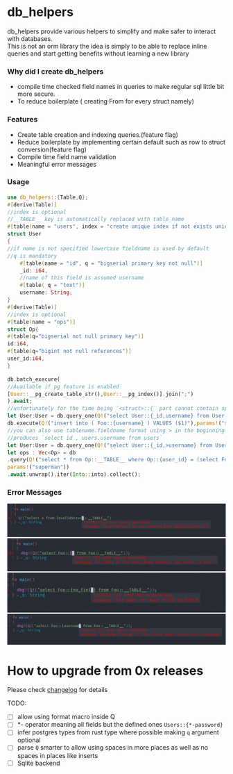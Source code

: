 # db_helpers
db_helpers provide various helpers to simplify and make safer to interact with databases.  
This is not an orm library the idea is simply to be able to replace inline queries and start getting benefits without learning a new library

### Why did I create db_helpers
- compile time checked field names in queries to make regular sql little bit more secure.
- To reduce boilerplate ( creating From<Row> for every struct namely)

### Features
- Create table creation and indexing queries.(feature flag)
- Reduce boilerplate by implementing certain default such as row to struct conversion(feature flag)
- Compile time field name validation
- Meaningful error messages 

### Usage
```rust
use db_helpers::{Table,Q};
#[derive(Table)]
//index is optional
//__TABLE__ key is automatically replaced with table_name
#[table(name = "users", index = "create unique index if not exists unique_usernames_of_users on __TABLE__ (username)")]
struct User
{
//if name is not specified lowercase fieldname is used by default 
//q is mandatory
	#[table(name = "id", q = "bigserial primary key not null")]
	_id: i64,
	//name of this field is assumed username
	#[table( q = "text")]
	username: String,
}
#[derive(Table)]
//index is optional
#[table(name = "ops")]
struct Op{
#[table(q="bigserial not null primary key")]
id:i64,
#[table(q="bigint not null references")]
user_id:i64,
}
```
```rust 
db.batch_execure(
//Available if pg feature is enabled
[User::__pg_create_table_str(),User::__pg_index()].join(";")
).await;
//unfortunately for the time being `<struct>::{` part cannot contain spaces smarter parsing is in the todo list
let User:User = db.query_one(Q!("select User::{_id,username} from User::__TABLE__"),params!()).await.unwrap();
db.execute(Q!("insert into ( Foo::{username} ) VALUES ($1)"),params!("superman")).await.unwrap();
//you can also use tablename.fieldname format using > in the beginning of the field
//produces `select id , users.username from users`
let User:User = db.query_one(Q!("select User::{_id,>username} from User::__TABLE__"),params!()).await.unwrap();
let ops : Vec<Op> = db
.query(Q!("select * from Op::__TABLE__ where Op::{user_id} = (select Foo::{_id} from Foo::__TABLE__ where Foo::{username} = $1)"),
params!("superman"))
.await.unwrap().iter(Into::into).collect();
```

### Error Messages
![invalid_struct](./img/invalid_struct.png)
![missing_fields](./img/missing_fields.png)
![no_field](./img/no_field.png)
![missing_close](./img/missing_close.png)

# How to upgrade from 0x releases
Please check [changelog](./Changelog.md) for details


TODO:
- [ ] allow using format macro inside Q
- [ ] *- operator meaning all fields but the defined ones `Users::{*-password}`
- [ ] infer postgres types from rust type where possible making `q` argument optional
- [ ] parse `Q` smarter to allow using spaces in more places as well as no spaces in places like inserts
- [ ] Sqlite backend

